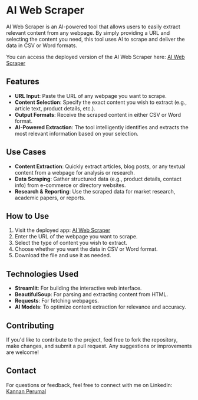 # AI Web Scraper

AI Web Scraper is an AI-powered tool that allows users to easily extract relevant content from any webpage. By simply providing a URL and selecting the content you need, this tool uses AI to scrape and deliver the data in CSV or Word formats.

You can access the deployed version of the AI Web Scraper here: [AI Web Scraper](https://useful-ai.streamlit.app/)

## Features
- **URL Input**: Paste the URL of any webpage you want to scrape.
- **Content Selection**: Specify the exact content you wish to extract (e.g., article text, product details, etc.).
- **Output Formats**: Receive the scraped content in either CSV or Word format.
- **AI-Powered Extraction**: The tool intelligently identifies and extracts the most relevant information based on your selection.

## Use Cases
- **Content Extraction**: Quickly extract articles, blog posts, or any textual content from a webpage for analysis or research.
- **Data Scraping**: Gather structured data (e.g., product details, contact info) from e-commerce or directory websites.
- **Research & Reporting**: Use the scraped data for market research, academic papers, or reports.

## How to Use
1. Visit the deployed app: [AI Web Scraper](https://useful-ai.streamlit.app/)
2. Enter the URL of the webpage you want to scrape.
3. Select the type of content you wish to extract.
4. Choose whether you want the data in CSV or Word format.
5. Download the file and use it as needed.

## Technologies Used
- **Streamlit**: For building the interactive web interface.
- **BeautifulSoup**: For parsing and extracting content from HTML.
- **Requests**: For fetching webpages.
- **AI Models**: To optimize content extraction for relevance and accuracy.

## Contributing
If you'd like to contribute to the project, feel free to fork the repository, make changes, and submit a pull request. Any suggestions or improvements are welcome!

## Contact
For questions or feedback, feel free to connect with me on LinkedIn: [Kannan Perumal](https://www.linkedin.com/in/kannan-perumal/)
